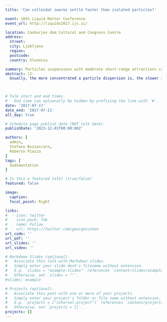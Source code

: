 ```yaml
---
title: 'Can colloidal swarms settle faster than isolated particles?'

event: 10th Liquid Matter Conference
event_url: http://liquids2017.ijs.si/

location: Cankarjev dom Cultural and Congress Centre
address:
  street: 
  city: Ljubljana
  region: 
  postcode: 
  country: Slovenia

summary: Particles suspensions with moderate short-range attractions can settle faster than a single particle.
abstract: |2-
  Usually, the more concentrated a particle dispersion is, the slower it settles in natural gravity or in a centrifuge. Yet, we have recently shown that this must not perforce be true: in fact, the sedimentation velocity $v(\phi)$ of a suspension of particles interacting via strong attractive forces depends non-monotonically on particle volume fraction. While at high particle concentration $v(\phi)$ does decrease with $\phi$, like in the case of hard spheres, at sufficiently low $\phi$ the suspension settles even faster than a single particle. This evidence, obtained for a system where depletion interactions can be finely tuned and quantified, is favorably compared to recent numerical results suggesting the occurrence of such a “promoted” sedimentation regime, which utterly contrasts with standard “hindered” settling. Our results, however, also highlight an important and previously unnoticed consequence of promoted settling on the kinetics of sedimentation. In fact, the settling front, which for hindered settling takes on a time-invariant, shock-wave profile, conversely spreads with time, becoming liable to thermal instabilities that may lead to “stratification” of the profile into distinct concentration bands. Promoted settling may actually be much more pronounced for systems of “patchy” particles interacting via short range anisotropic attractions that do not lead to phase separation, but rather to finite clustering effects. In fact, we suggest that our results may be specifically relevant for ultracentrifuge investigations of protein association effects, where promoted settling is sometimes observed and usually interpreted using semiphenomenological “clustering models”. Indeed, by investigating the specific case of $\beta$-lactoglobulin A (BLGA), a globular protein displaying strong attractive interactions in a narrow temperature and pH range, we show that the structural and dynamic information provided by light scattering measurements performed at equilibrium can be exploited to quantitatively predict the settling kinetics actually observed in an ultracentrifuge, without resorting to any detailed “chemical association” models.
  


# Talk start and end times.
#   End time can optionally be hidden by prefixing the line with `#`.
date: '2017-07-17'
date_end: '2017-07-21'
all_day: true

# Schedule page publish date (NOT talk date).
publishDate: '2023-12-01T00:00:00Z'

authors: [
  admin,
  Stefano Buzzaccaro,
  Roberto Piazza
]
tags: [
  Sedimentation
]

# Is this a featured talk? (true/false)
featured: false

image:
  caption:
  focal_point: Right

links:
#  - icon: twitter
#    icon_pack: fab
#    name: Follow
#    url: https://twitter.com/georgecushen
url_code: ''
url_pdf: ''
url_slides: ''
url_video: ''

# Markdown Slides (optional).
#   Associate this talk with Markdown slides.
#   Simply enter your slide deck's filename without extension.
#   E.g. `slides = "example-slides"` references `content/slides/example-slides.md`.
#   Otherwise, set `slides = ""`.
#slides: example

# Projects (optional).
#   Associate this post with one or more of your projects.
#   Simply enter your project's folder or file name without extension.
#   E.g. `projects = ["internal-project"]` references `content/project/deep-learning/index.md`.
#   Otherwise, set `projects = []`.
projects: []
---
```

